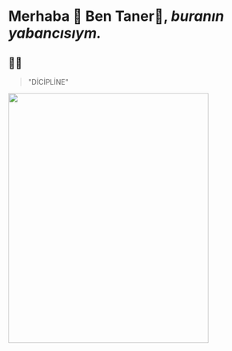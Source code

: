 # Merhaba 👋  **Ben Taner**🦈, _buranın yabancısıym._
## 🥷🏾
> "DİCİPLİNE"
<img src="https://pbs.twimg.com/media/FMY0aWuXsAkMLLB?format=jpg&name=large" width="400" height="500">
<!--
**tanerats/tanerats** is a ✨ _special_ ✨ repository because its `README.md` (this file) appears on your GitHub profile.

Here are some ideas to get you started:

- 🔭 I’m currently working on ...
- 🌱 I’m currently learning ...
- 👯 I’m looking to collaborate on ...
- 🤔 I’m looking for help with ...
- 💬 Ask me about ...
- 📫 How to reach me: ...
- 😄 Pronouns: ...
- ⚡ Fun fact: ...
-->
